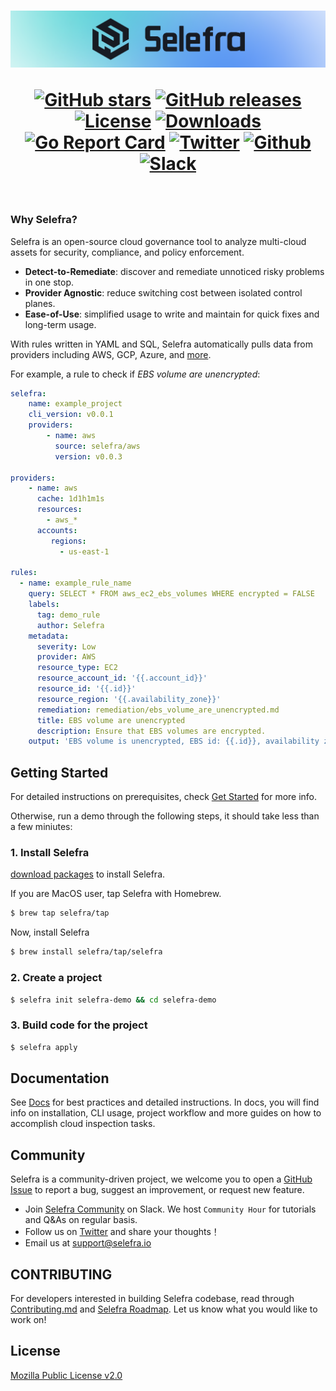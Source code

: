 <h1 align="center">
    <a href="https://www.selefra.io" title="Selefra - Infrastructure as Code for Infrastructure Analysis.">
        <img src=".github/images/logo_colorbg.png" width="900">
    </a>
    <p align="center">
    <a href="https://github.com/selefra/selefra/stargazers"><img alt="GitHub stars" src="https://img.shields.io/github/stars/selefra/selefra"/></a>
    <a href="https://github.com/selefra/selefra/releases"><img alt="GitHub releases" src="https://img.shields.io/github/release/teamssix/cf"/></a>
    <a href="https://github.com/selefra/selefra/blob/main/LICENSE"><img alt="License" src="https://img.shields.io/badge/license-MPL%202.0-blue.svg"/></a>
    <a href="https://github.com/selefra/selefra/releases"><img alt="Downloads" src="https://img.shields.io/github/downloads/selefra/selefra/total?color=blue"/></a>
    <a href="https://goreportcard.com/report/github.com/selefra/selefra"><img alt="Go Report Card" src="https://goreportcard.com/badge/github.com/selefra/selefra"/></a>
    <a href="https://twitter.com/SelefraCorp"><img alt="Twitter" src="https://img.shields.io/twitter/follow/SelefraCorp?style=social" /></a>
    <a href="https://github.com/selefra"><img alt="Github" src="https://img.shields.io/github/followers/selefra?style=social" /></a>
    <a href="https://selefra.io/community/join"><img alt="Slack" src="https://img.shields.io/badge/Join%20Slack-%40Selefra-red" /></a><br></br>    
    </p>
</h1>

### Why Selefra?

Selefra is an open-source cloud governance tool to analyze multi-cloud assets for security, compliance, and policy enforcement. 
* **Detect-to-Remediate**: discover and remediate unnoticed risky problems in one stop.
* **Provider Agnostic**: reduce switching cost between isolated control planes.
* **Ease-of-Use**: simplified usage to write and maintain for quick fixes and long-term usage.

With rules written in YAML and SQL, Selefra automatically pulls data from providers including AWS, GCP, Azure, and [more](https://github.com/selefra/selefra).

For example, a rule to check if *EBS volume are unencrypted*:

```yaml
selefra:
    name: example_project
    cli_version: v0.0.1
    providers:
        - name: aws
          source: selefra/aws
          version: v0.0.3

providers:
    - name: aws
      cache: 1d1h1m1s
      resources:
        - aws_*
      accounts:
         regions:
           - us-east-1

rules:
  - name: example_rule_name
    query: SELECT * FROM aws_ec2_ebs_volumes WHERE encrypted = FALSE
    labels: 
      tag: demo_rule
      author: Selefra
    metadata: 
      severity: Low
      provider: AWS
      resource_type: EC2 
      resource_account_id: '{{.account_id}}'
      resource_id: '{{.id}}'
      resource_region: '{{.availability_zone}}'
      remediation: remediation/ebs_volume_are_unencrypted.md 
      title: EBS volume are unencrypted 
      description: Ensure that EBS volumes are encrypted.
    output: 'EBS volume is unencrypted, EBS id: {{.id}}, availability zone: {{.availability_zone}}'
```

## Getting Started
 
For detailed instructions on prerequisites, check [Get Started](https://selefra.io/docs/get-started/) for more info.

Otherwise, run a demo through the following steps, it should take less than a few miniutes:

### 1. Install Selefra

[download packages](https://github.com/selefra/selefra/releases) to install Selefra.

If you are MacOS user, tap Selefra with Homebrew.

```bash
$ brew tap selefra/tap
```

Now, install Selefra

```bash
$ brew install selefra/tap/selefra
```

### 2. Create a project

```bash
$ selefra init selefra-demo && cd selefra-demo
```

### 3. Build code for the project

```bash
$ selefra apply 
```


## Documentation

See [Docs](https://selefra.io/docs) for best practices and detailed instructions. In docs, you will find info on installation, CLI usage, project workflow and more guides on how to accomplish cloud inspection tasks.

## Community

Selefra is a community-driven project, we welcome you to open a [GitHub Issue](https://github.com/selefra/selefra/issues/new/choose) to report a bug, suggest an improvement, or request new feature.

-  Join [Selefra Community](https://selefra.io/community/join) on Slack. We host `Community Hour` for tutorials and Q&As on regular basis.
-  Follow us on [Twitter](https://twitter.com/SelefraCorp) and share your thoughts！
-  Email us at support@selefra.io

## CONTRIBUTING

For developers interested in building Selefra codebase, read through [Contributing.md](https://github.com/selefra/selefra/blob/main/CONTRIBUTING.md) and [Selefra Roadmap](https://github.com/orgs/selefra/projects/1). 
Let us know what you would like to work on!

## License

[Mozilla Public License v2.0](https://github.com/selefra/selefra/blob/main/LICENSE)


